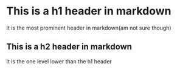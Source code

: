 # This is a h1 header in markdown

It is the most prominent header in markdown(am not sure though)

## This is a h2 header in markdown

It is the one level lower than the h1 header
